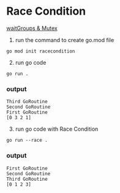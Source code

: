 # Race Condition

[waitGroups & Mutex](https://pkg.go.dev/sync)

1. run the command to create go.mod file

```
go mod init racecondition
```

2. run go code

```
go run .
```

### output

```
Third GoRoutine
Second GoRoutine
First GoRoutine
[0 3 2 1]
```

3. run go code with Race Condition

```
go run --race .
```

### output

```
First GoRoutine
Second GoRoutine
Third GoRoutine
[0 1 2 3]
```